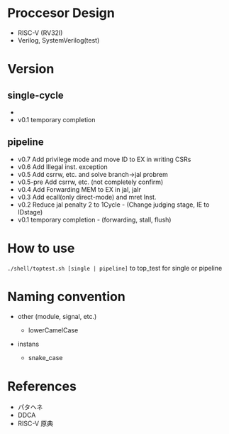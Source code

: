 # Proccesor Design
- RISC-V (RV32I)
- Verilog, SystemVerilog(test)

# Version
## single-cycle
-
- v0.1  temporary completion
## pipeline
- v0.7 Add privilege mode and move ID to EX in writing CSRs
- v0.6 Add Illegal inst. exception
- v0.5 Add csrrw, etc. and solve branch->jal probrem
- v0.5-pre Add csrrw, etc. (not completely confirm)
- v0.4 Add Forwarding MEM to EX in jal, jalr
- v0.3 Add ecall(only direct-mode) and mret Inst.
- v0.2 Reduce jal penalty 2 to 1Cycle
      - (Change judging stage, IE to IDstage)
- v0.1 temporary completion
      - (forwarding, stall, flush)

# How to use
`./shell/toptest.sh [single | pipeline]` to top_test for single or pipeline

# Naming convention

- other (module, signal, etc.)
  - lowerCamelCase

- instans
  - snake_case

# References
- パタヘネ
- DDCA
- RISC-V 原典
